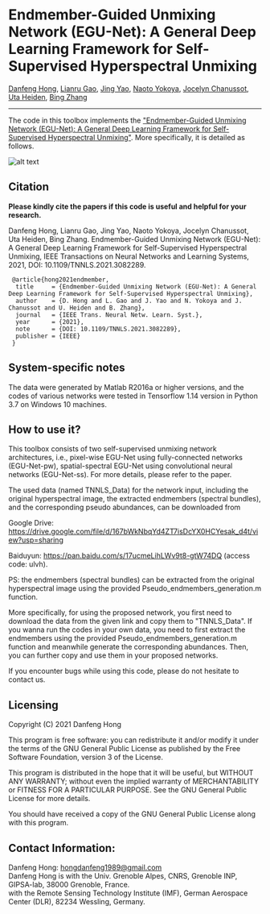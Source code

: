 # Endmember-Guided Unmixing Network (EGU-Net): A General Deep Learning Framework for Self-Supervised Hyperspectral Unmixing

[Danfeng Hong](https://sites.google.com/view/danfeng-hong), [Lianru Gao](https://scholar.google.com/citations?hl=en&user=f6OnhtcAAAAJ), [Jing Yao](https://scholar.google.com/citations?user=1SHd5ygAAAAJ&hl=en), [Naoto Yokoya](https://naotoyokoya.com/), [Jocelyn Chanussot](http://jocelyn-chanussot.net/), [Uta Heiden](https://scholar.google.de/citations?user=xgKwyocAAAAJ&hl=de), [Bing Zhang](http://english.radi.cas.cn/Education/PhDS/201401/t20140109_115415.html)

___________

The code in this toolbox implements the ["Endmember-Guided Unmixing Network (EGU-Net): A General Deep Learning Framework for Self-Supervised Hyperspectral Unmixing"](https://ieeexplore.ieee.org/abstract/document/9444141). More specifically, it is detailed as follows.

![alt text](./networks.png)


Citation
---------------------

**Please kindly cite the papers if this code is useful and helpful for your research.**

Danfeng Hong, Lianru Gao, Jing Yao, Naoto Yokoya, Jocelyn Chanussot, Uta Heiden, Bing Zhang. Endmember-Guided Unmixing Network (EGU-Net): A General Deep Learning Framework for Self-Supervised Hyperspectral Unmixing, IEEE Transactions on Neural Networks and Learning Systems, 2021, DOI: 10.1109/TNNLS.2021.3082289. 

     @article{hong2021endmember,
      title     = {Endmember-Guided Unmixing Network (EGU-Net): A General Deep Learning Framework for Self-Supervised Hyperspectral Unmixing},
      author    = {D. Hong and L. Gao and J. Yao and N. Yokoya and J. Chanussot and U. Heiden and B. Zhang},
      journal   = {IEEE Trans. Neural Netw. Learn. Syst.}, 
      year      = {2021},
      note      = {DOI: 10.1109/TNNLS.2021.3082289},
      publisher = {IEEE}
     }

System-specific notes
---------------------
The data were generated by Matlab R2016a or higher versions, and the codes of various networks were tested in Tensorflow 1.14 version in Python 3.7 on Windows 10 machines.

How to use it?
---------------------
This toolbox consists of two self-supervised unmixing network architectures, i.e., pixel-wise EGU-Net using fully-connected networks (EGU-Net-pw), spatial-spectral EGU-Net using convolutional neural networks (EGU-Net-ss). For more details, please refer to the paper.

The used data (named TNNLS_Data) for the network input, including the original hyperspectral image, the extracted endmembers (spectral bundles), and the corresponding pseudo abundances, can be downloaded from 

Google Drive: https://drive.google.com/file/d/167bWkNbqYd4ZT7isDcYX0HCYesak_d4t/view?usp=sharing

Baiduyun: https://pan.baidu.com/s/17ucmeLihLWv9t8-gtW74DQ (access code: ulvh).

PS: the endmembers (spectral bundles) can be extracted from the original hyperspectral image using the provided Pseudo_endmembers_generation.m function.

More specifically, for using the proposed network, you first need to download the data from the given link and copy them to "TNNLS_Data". If you wanna run the codes in your own data, you need to first extract the endmembers using the provided Pseudo_endmembers_generation.m function and meanwhile generate the corresponding abundances. Then, you can further copy and use them in your proposed networks.

If you encounter bugs while using this code, please do not hesitate to contact us.

Licensing
---------

Copyright (C) 2021 Danfeng Hong

This program is free software: you can redistribute it and/or modify it under the terms of the GNU General Public License as published by the Free Software Foundation, version 3 of the License.

This program is distributed in the hope that it will be useful, but WITHOUT ANY WARRANTY; without even the implied warranty of MERCHANTABILITY or FITNESS FOR A PARTICULAR PURPOSE. See the GNU General Public License for more details.

You should have received a copy of the GNU General Public License along with this program.

Contact Information:
--------------------

Danfeng Hong: hongdanfeng1989@gmail.com<br>
Danfeng Hong is with the Univ. Grenoble Alpes, CNRS, Grenoble INP, GIPSA-lab, 38000 Grenoble, France.<br>
                with the Remote Sensing Technology Institute (IMF), German Aerospace Center (DLR), 82234 Wessling, Germany.
